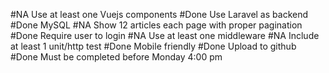 #NA    Use at least one Vuejs components 
#Done  Use Laravel as backend
#Done  MySQL 
#NA    Show 12 articles each page with proper pagination
#Done  Require user to login
#NA    Use at least one middleware
#NA    Include at least 1 unit/http test
#Done    Mobile friendly
#Done  Upload to github
#Done  Must be completed before Monday 4:00 pm
